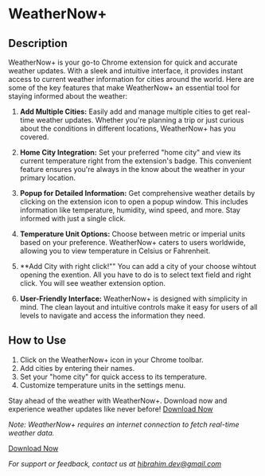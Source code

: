 # WeatherNow+

## Description

WeatherNow+ is your go-to Chrome extension for quick and accurate weather updates. With a sleek and intuitive interface, it provides instant access to current weather information for cities around the world. Here are some of the key features that make WeatherNow+ an essential tool for staying informed about the weather:

1. **Add Multiple Cities:** Easily add and manage multiple cities to get real-time weather updates. Whether you're planning a trip or just curious about the conditions in different locations, WeatherNow+ has you covered.

2. **Home City Integration:** Set your preferred "home city" and view its current temperature right from the extension's badge. This convenient feature ensures you're always in the know about the weather in your primary location.

3. **Popup for Detailed Information:** Get comprehensive weather details by clicking on the extension icon to open a popup window. This includes information like temperature, humidity, wind speed, and more. Stay informed with just a single click.

4. **Temperature Unit Options:** Choose between metric or imperial units based on your preference. WeatherNow+ caters to users worldwide, allowing you to view temperature in Celsius or Fahrenheit.
   
5. **Add City with  right click!"" You can add a city of your choose wihtout opening the exention. All you have to do is to select text field and right  click. You will see weather extension option.
6. **User-Friendly Interface:** WeatherNow+ is designed with simplicity in mind. The clean layout and intuitive controls make it easy for users of all levels to navigate and access the information they need.

## How to Use

1. Click on the WeatherNow+ icon in your Chrome toolbar.
2. Add cities by entering their names.
3. Set your "home city" for quick access to its temperature.
4. Customize temperature units in the settings menu.

Stay ahead of the weather with WeatherNow+. Download now and experience weather updates like never before!
[Download Now](https://chrome.google.com/webstore/detail/weathernow%2B/iefbbnfnecebpgjlhdbbgdkiigbblmcm)

*Note: WeatherNow+ requires an internet connection to fetch real-time weather data.*

[Download Now](chrome-extension-store-link)

*For support or feedback, contact us at hibrahim.dev@gmail.com*


